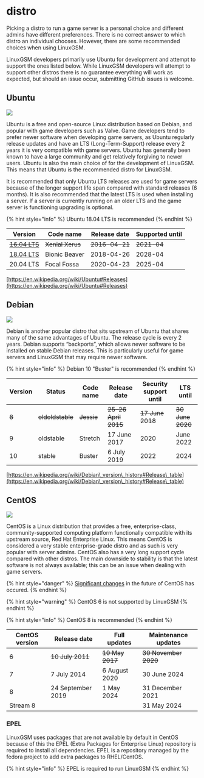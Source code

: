 # distro

Picking a distro to run a game server is a personal choice and different admins have different preferences. There is no correct answer to which distro an individual chooses. However, there are some recommended choices when using LinuxGSM.

LinuxGSM developers primarily use Ubuntu for development and attempt to support the ones listed below. While LinuxGSM developers will attempt to support other distros there is no guarantee everything will work as expected, but should an issue occur, submitting GitHub issues is welcome.

## Ubuntu

![](../.gitbook/assets/ubuntu\_black-orange\_hex\_su.png)

Ubuntu is a free and open-source Linux distribution based on Debian, and popular with game developers such as Valve. Game developers tend to prefer newer software when developing game servers, as Ubuntu regularly release updates and have an LTS (Long-Term-Support) release every 2 years it is very compatible with game servers. Ubuntu has generally been known to have a large community and get relatively forgiving to newer users. Ubuntu is also the main choice of for the development of LinuxGSM. This means that Ubuntu is the recommended distro for LinuxGSM.

It is recommended that only Ubuntu LTS releases are used for game servers because of the longer support life span compared with standard releases (6 months). It is also recommended that the latest LTS is used when installing a server. If a server is currently running on an older LTS and the game server is functioning upgrading is optional.

{% hint style="info" %}
Ubuntu 18.04 LTS is recommended
{% endhint %}

| **Version**                                                                                                       | **Code name**    | **Release date** | **Supported until** |
| ----------------------------------------------------------------------------------------------------------------- | ---------------- | ---------------- | ------------------- |
| [~~16.04 LTS~~](https://en.wikipedia.org/wiki/List\_of\_Ubuntu\_releases#Ubuntu\_16.04\_LTS\_%28Xenial\_Xerus%29) | ~~Xenial Xerus~~ | ~~2016-04-21~~   | ~~2021-04~~         |
| [18.04 LTS](https://en.wikipedia.org/wiki/List\_of\_Ubuntu\_releases#Ubuntu\_18.04\_LTS\_%28Bionic\_Beaver%29)    | Bionic Beaver    | 2018-04-26       | 2028-04             |
| 20.04 LTS                                                                                                         | Focal Fossa      | 2020-04-23       | 2025-04             |

[https://en.wikipedia.org/wiki/Ubuntu#Releases](https://en.wikipedia.org/wiki/Ubuntu#Releases)

## Debian

![](../.gitbook/assets/debian.png)

Debian is another popular distro that sits upstream of Ubuntu that shares many of the same advantages of Ubuntu. The release cycle is every 2 years. Debian supports “backports”, which allows newer software to be installed on stable Debian releases. This is particularly useful for game servers and LinuxGSM that may require newer software.

{% hint style="info" %}
Debian 10 "Buster" is recommended
{% endhint %}

| **Version** | **Status**       | **Code name** | **Release date**     | **Security support until** | **LTS until**    |
| ----------- | ---------------- | ------------- | -------------------- | -------------------------- | ---------------- |
| ~~8~~       | ~~oldoldstable~~ | ~~Jessie~~    | ~~25–26 April 2015~~ | ~~17 June 2018~~           | ~~30 June 2020~~ |
| 9           | oldstable        | Stretch       | 17 June 2017         | 2020                       | June 2022        |
| 10          | stable           | Buster        | 6 July 2019          | 2022                       | 2024             |

[https://en.wikipedia.org/wiki/Debian\_version\_history#Release\_table](https://en.wikipedia.org/wiki/Debian\_version\_history#Release\_table)

## CentOS

![](../.gitbook/assets/centos.png)

CentOS is a Linux distribution that provides a free, enterprise-class, community-supported computing platform functionally compatible with its upstream source, Red Hat Enterprise Linux. This means CentOS is considered a very stable enterprise-grade distro and as such is very popular with server admins. CentOS also has a very long support cycle compared with other distros. The main downside to stability is that the latest software is not always available; this can be an issue when dealing with game servers.

{% hint style="danger" %}
[Significant changes](https://blog.centos.org/2020/12/future-is-centos-stream/) in the future of CentOS has occured.
{% endhint %}

{% hint style="warning" %}
CentOS 6 is not supported by LinuxGSM
{% endhint %}

{% hint style="info" %}
CentOS 8 is recommended
{% endhint %}

| **CentOS version** | Release date      | Full updates    | Maintenance updates  |
| ------------------ | ----------------- | --------------- | -------------------- |
| ~~6~~              | ~~10 July 2011~~  | ~~10 May 2017~~ | ~~30 November 2020~~ |
| 7                  | 7 July 2014       | 6 August 2020   | 30 June 2024         |
| 8                  | 24 September 2019 | 1 May 2024      | 31 December 2021     |
| Stream 8           |                   |                 | 31 May 2024          |

### EPEL

LinuxGSM uses packages that are not available by default in CentOS because of this the EPEL (Extra Packages for Enterprise Linux) repository is required to install all dependencies. EPEL is a repository managed by the fedora project to add extra packages to RHEL/CentOS.

{% hint style="info" %}
EPEL is required to run LinuxGSM
{% endhint %}
